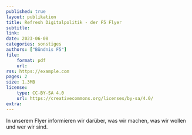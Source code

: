 ```yaml
---
published: true
layout: publikation
title: Refresh Digitalpolitik - der F5 Flyer
subtitle: 
link: 
date: 2023-06-08
categories: sonstiges
authors: ["Bündnis F5"]
file:
    format: pdf
    url: 
rss: https://example.com
pages: 2
size: 1.3MB
license:
    type: CC-BY-SA 4.0
    url: https://creativecommons.org/licenses/by-sa/4.0/
extra: 
---
```


In unserem Flyer informieren wir darüber, was wir machen, was wir wollen und wer wir sind. 
